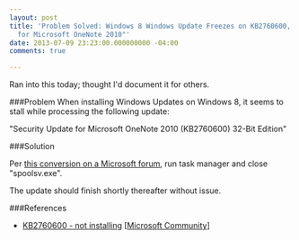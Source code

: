 ```yaml
---
layout: post
title: 'Problem Solved: Windows 8 Windows Update Freezes on KB2760600, "Security Update
  for Microsoft OneNote 2010"'
date: 2013-07-09 23:23:00.000000000 -04:00
comments: true

---
```

Ran into this today; thought I'd document it for others.

###Problem
When installing Windows Updates on Windows 8, it seems to stall while processing the following update:

"Security Update for Microsoft OneNote 2010 (KB2760600) 32-Bit Edition"

###Solution

Per <a href="http://answers.microsoft.com/en-us/office/forum/office_2010-onenote/kb2760600-not-installing/811842f5-6a58-40e1-a107-7303ddc4dcdf" target="_blank">this conversion on a Microsoft forum</a>, run task manager and close "spoolsv.exe".

The update should finish shortly thereafter without issue.

###References
* <a href="http://answers.microsoft.com/en-us/office/forum/office_2010-onenote/kb2760600-not-installing/811842f5-6a58-40e1-a107-7303ddc4dcdf" target="_blank">KB2760600 - not installing</a> [<a href="http://answers.microsoft.com/en-us" target="_blank">Microsoft Community</a>]
